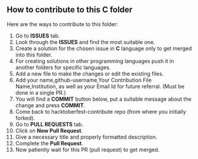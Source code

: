## How to contribute to this C folder
Here are the ways to contribute to this folder:

1) Go to **ISSUES** tab.
2) Look through the **ISSUES** and find the most suitable one.
3) Create a solution for the chosen issue in **C** language only to get merged into this folder. 
4) For creating solutions in other programming languages push it in another folders for specific languages.
5) Add a new file to make the changes or edit the existing files.
6) Add your name,github-username,Your Contribution File Name,Institution, as well as your Email Id for future referral. (Must be done in a single PR.)
7) You will find a **COMMIT** button below, put a suitable message about the change and press **COMMIT**.
8) Come back to hacktoberfest-contribute repo (from where you initially forked).
9) Go to **PULL REQUESTS** tab.
10) Click on **New Pull Request**.
11) Give a necessary title and properly formatted description.
12) Complete the **Pull Request**.
13) Now patiently wait for this PR (pull request) to get merged.
